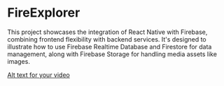 # FireExplorer
This project showcases the integration of React Native with Firebase, combining frontend flexibility with backend services. It's designed to illustrate how to use Firebase Realtime Database and Firestore for data management, along with Firebase Storage for handling media assets like images.


[Alt text for your video](https://firebasestorage.googleapis.com/v0/b/githubvideo-2fafb.appspot.com/o/video6190698365043346453.mp4?alt=media&token=9706636b-637f-4b2a-a740-38c7bb92f2d1)
